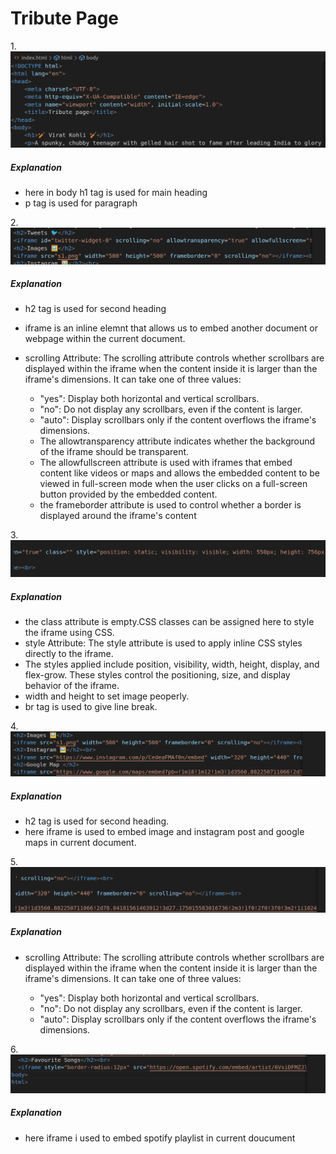 # Tribute Page
1.![First](E1.png)
##### Explanation
* here in body h1 tag is used for main heading
* p tag is used for paragraph 

2.![Second](E2.png)
##### Explanation
* h2 tag is used for second heading
* iframe is an inline elemnt that allows us to embed another document or webpage within the current document.
* scrolling Attribute:
The scrolling attribute controls whether scrollbars are displayed within the iframe when the content inside it is larger than the iframe's dimensions. It can take one of three values:

   * "yes": Display both horizontal and vertical scrollbars.
   * "no": Do not display any scrollbars, even if the content is larger.
   * "auto": Display scrollbars only if the content overflows the iframe's dimensions.
   * The allowtransparency attribute indicates whether the background of the iframe should be transparent.
   * The allowfullscreen attribute is used with iframes that embed content like videos or maps and allows the embedded content to be viewed in full-screen mode when the user clicks on a full-screen button provided by the embedded content.
   * the frameborder attribute is used to control whether a border is displayed around the iframe's content

3.![Third](E3.png)
##### Explanation
* the class attribute is empty.CSS classes can be assigned here to style the iframe using CSS.
* style Attribute:
The style attribute is used to apply inline CSS styles directly to the iframe.
* The styles applied include position, visibility, width, height, display, and flex-grow. These styles control the positioning, size, and display behavior of the iframe.
* width and height to set image peoperly.
* br tag is used to give line break.

4.![fourth](E5.png)
##### Explanation
* h2 tag is used for second heading.
* here iframe is used to embed image and instagram post and google maps in current document.

5.![fifth](E6.png)
##### Explanation
* scrolling Attribute:
The scrolling attribute controls whether scrollbars are displayed within the iframe when the content inside it is larger than the iframe's dimensions. It can take one of three values:

   * "yes": Display both horizontal and vertical scrollbars.
   * "no": Do not display any scrollbars, even if the content is larger.
   * "auto": Display scrollbars only if the content overflows the iframe's dimensions.

6.![sixth](E7.png)
##### Explanation
* here iframe i used to embed spotify playlist in current doucument

